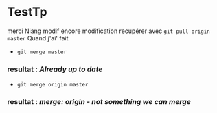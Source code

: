 # TestTp
merci Niang
modif encore 
modification recupérer avec `git pull origin master`
Quand j'ai' fait  
 - `git merge master`  
 ### resultat : *Already up to date*
 - `git merge origin master` 
 ### resultat : *merge: origin - not something we can merge*
